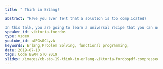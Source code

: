 ```yaml
---
title: " Think in Erlang!
"
abstract: "Have you ever felt that a solution is too complicated?

In this talk, you are going to learn a universal recipe that you can use every day to provide simple solutions to complex problems. We start with the philosophy of Erlang and learn its key messages. Then we study how these core thoughts are baked into Erlang/OTP, and why they help. Then we are going to see how Cisco NSO engineers created a patented algorithm to solve a complex problem: orchestrating network services. Yes, using the same recipe!"
speaker_id: viktoria-foerdos
type: video
youtube_id: zAPGs0CLyvA
keywords: Erlang,Problem Solving, functional programming,
date: 2019-07-10
tags: Code BEAM STO 2019
slides: /images/cb-sto-19-think-in-erlang-viktoria-fordospdf-compressed.pdf
---
```


